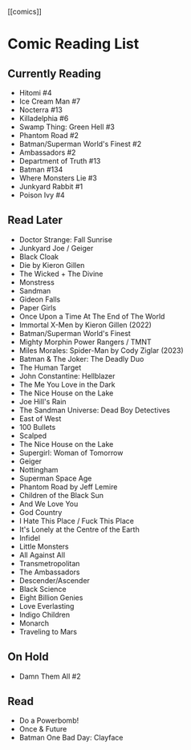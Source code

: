 [[comics]]

# Comic Reading List

## Currently Reading
- Hitomi #4
- Ice Cream Man #7
- Nocterra #13
- Killadelphia #6
- Swamp Thing: Green Hell #3
- Phantom Road #2
- Batman/Superman World's Finest #2
- Ambassadors #2
- Department of Truth #13
- Batman #134
- Where Monsters Lie #3
- Junkyard Rabbit #1
- Poison Ivy #4

## Read Later
- Doctor Strange: Fall Sunrise
- Junkyard Joe / Geiger
- Black Cloak
- Die by Kieron Gillen
- The Wicked + The Divine
- Monstress
- Sandman
- Gideon Falls
- Paper Girls
- Once Upon a Time At The End of The World
- Immortal X-Men by Kieron Gillen (2022)
- Batman/Superman World's Finest
- Mighty Morphin Power Rangers / TMNT
- Miles Morales: Spider-Man by Cody Ziglar (2023)
- Batman & The Joker: The Deadly Duo
- The Human Target
- John Constantine: Hellblazer
- The Me You Love in the Dark
- The Nice House on the Lake
- Joe Hill's Rain
- The Sandman Universe: Dead Boy Detectives
- East of West
- 100 Bullets
- Scalped
- The Nice House on the Lake
- Supergirl: Woman of Tomorrow
- Geiger
- Nottingham
- Superman Space Age
- Phantom Road by Jeff Lemire
- Children of the Black Sun
- And We Love You
- God Country
- I Hate This Place / Fuck This Place
- It's Lonely at the Centre of the Earth
- Infidel
- Little Monsters
- All Against All
- Transmetropolitan
- The Ambassadors
- Descender/Ascender
- Black Science
- Eight Billion Genies
- Love Everlasting
- Indigo Children
- Monarch
- Traveling to Mars

## On Hold
- Damn Them All #2

## Read
- Do a Powerbomb!
- Once & Future
- Batman One Bad Day: Clayface